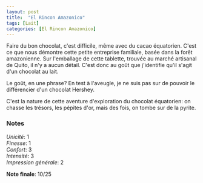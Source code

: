 ```yaml
---
layout: post
title:  "El Rincon Amazonico"
tags: [Lait] 
categories: [El Rincon Amazonico]
---
```


Faire du bon chocolat, c'est difficile, même avec du cacao équatorien.
C'est ce que nous démontre cette petite entreprise familiale, basée dans la forêt amazonienne. Sur l'emballage de cette tablette, trouvée au marché artisanal de Quito, il n'y a aucun détail.
C'est donc au goût que j'identifie qu'il s'agit d'un chocolat au lait.

Le goût, en une phrase? En test à l'aveugle, je ne suis pas sur de pouvoir le différencier d'un chocolat Hershey.

C'est la nature de cette aventure d'exploration du chocolat équatorien: on chasse les trésors, les pépites d'or, mais des fois, on tombe sur de la pyrite.  


### Notes

_Unicité_: 1  
_Finesse_: 1  
_Confort_: 3  
_Intensité_: 3  
_Impression générale_: 2

**Note finale**: 10/25
